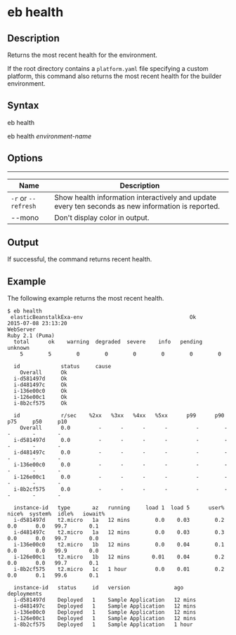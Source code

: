 # eb health<a name="eb3-health"></a>

## Description<a name="eb3-healthdescription"></a>

Returns the most recent health for the environment\.

If the root directory contains a `platform.yaml` file specifying a custom platform, this command also returns the most recent health for the builder environment\.

## Syntax<a name="eb3-healthsyntax"></a>

 eb health 

 eb health *environment\-name* 

## Options<a name="eb3-healthoptions"></a>


****  

|  Name  |  Description  | 
| --- | --- | 
|  `-r` or `--refresh`  |  Show health information interactively and update every ten seconds as new information is reported\.  | 
| \-\-mono | Don't display color in output\. | 

## Output<a name="eb3-healthoutput"></a>

If successful, the command returns recent health\.

## Example<a name="eb3-healthexample"></a>

The following example returns the most recent health\.

```
$ eb health
 elasticBeanstalkExa-env                                  Ok                       2015-07-08 23:13:20
WebServer                                                                              Ruby 2.1 (Puma)
  total      ok    warning  degraded  severe    info   pending  unknown
    5        5        0        0        0        0        0        0

  id             status     cause
    Overall      Ok
  i-d581497d     Ok
  i-d481497c     Ok
  i-136e00c0     Ok
  i-126e00c1     Ok
  i-8b2cf575     Ok

  id             r/sec    %2xx   %3xx   %4xx   %5xx      p99      p90      p75     p50     p10
    Overall      0.0         -      -      -      -         -        -       -       -       -
  i-d581497d     0.0         -      -      -      -         -        -       -       -       -
  i-d481497c     0.0         -      -      -      -         -        -       -       -       -
  i-136e00c0     0.0         -      -      -      -         -        -       -       -       -
  i-126e00c1     0.0         -      -      -      -         -        -       -       -       -
  i-8b2cf575     0.0         -      -      -      -         -        -       -       -       -

  instance-id   type       az   running     load 1  load 5      user%  nice%  system%  idle%   iowait%
  i-d581497d    t2.micro   1a   12 mins        0.0    0.03        0.2    0.0      0.0   99.7       0.1
  i-d481497c    t2.micro   1a   12 mins        0.0    0.03        0.3    0.0      0.0   99.7       0.0
  i-136e00c0    t2.micro   1b   12 mins        0.0    0.04        0.1    0.0      0.0   99.9       0.0
  i-126e00c1    t2.micro   1b   12 mins       0.01    0.04        0.2    0.0      0.0   99.7       0.1
  i-8b2cf575    t2.micro   1c   1 hour         0.0    0.01        0.2    0.0      0.1   99.6       0.1

  instance-id   status     id   version              ago                                  deployments
  i-d581497d    Deployed   1    Sample Application   12 mins
  i-d481497c    Deployed   1    Sample Application   12 mins
  i-136e00c0    Deployed   1    Sample Application   12 mins
  i-126e00c1    Deployed   1    Sample Application   12 mins
  i-8b2cf575    Deployed   1    Sample Application   1 hour
```